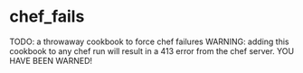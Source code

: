 # chef_fails

TODO: a throwaway cookbook to force chef failures
WARNING:  adding this cookbook to any chef run will result in a 413 error from the chef server.  YOU HAVE BEEN WARNED!

